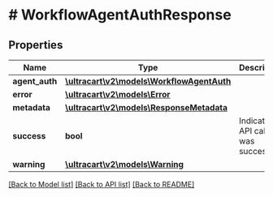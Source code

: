 # # WorkflowAgentAuthResponse

## Properties

Name | Type | Description | Notes
------------ | ------------- | ------------- | -------------
**agent_auth** | [**\ultracart\v2\models\WorkflowAgentAuth**](WorkflowAgentAuth.md) |  | [optional]
**error** | [**\ultracart\v2\models\Error**](Error.md) |  | [optional]
**metadata** | [**\ultracart\v2\models\ResponseMetadata**](ResponseMetadata.md) |  | [optional]
**success** | **bool** | Indicates if API call was successful | [optional]
**warning** | [**\ultracart\v2\models\Warning**](Warning.md) |  | [optional]

[[Back to Model list]](../../README.md#models) [[Back to API list]](../../README.md#endpoints) [[Back to README]](../../README.md)
